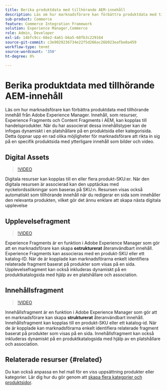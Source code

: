 ```yaml
---
title: Berika produktdata med tillhörande AEM-innehåll
description: Läs om hur marknadsförare kan förbättra produktdata med tillhörande innehåll från Adobe Experience Manager genom att dynamiskt lägga till marknadsföringsinnehåll på produktsidor. Detta ger marknadsförarna en rad möjligheter att rikta in sig på specifika produktsidor med ytterligare innehåll som bilder och video.
sub-product: Commerce
feature: Commerce Integration Framework
solution: Experience Manager,Commerce
role: Admin, Developer
exl-id: 14bfc9cc-68e2-4a61-b6a5-60fb3c229164
source-git-commit: c3e9029236734e22f5d266ac26b923eafbe0a459
workflow-type: tm+mt
source-wordcount: '350'
ht-degree: 0%

---
```


# Berika produktdata med tillhörande AEM-innehåll

Läs om hur marknadsförare kan förbättra produktdata med tillhörande innehåll från Adobe Experience Manager. Innehåll, som resurser, Experience Fragments och Content Fragments i AEM, kan kopplas till handelsprodukter. När du har associerat dessa innehållstyper kan de infogas dynamiskt i en platshållare på en produktsida eller kategorisida. Detta öppnar upp en rad olika möjligheter för marknadsförare att rikta in sig på en specifik produktsida med ytterligare innehåll som bilder och video.

## Digital Assets

>[!VIDEO](https://video.tv.adobe.com/v/339121/?quality=12&learn=on)

Digitala resurser kan kopplas till en eller flera produkt-SKU:er. När den digitala resursen är associerad kan den upptäckas med nyckelordssökningar som baseras på SKU:n. Resursen visas också automatiskt som tillhörande innehåll när du redigerar en sida som innehåller den relevanta produkten, vilket gör det ännu enklare att skapa nästa digitala upplevelse

## Upplevelsefragment

>[!VIDEO](https://video.tv.adobe.com/v/333205/?quality=12&learn=on)

Experience Fragments är en funktion i Adobe Experience Manager som gör att en marknadsförare kan skapa **ostrukturerat** återanvändbart innehåll. Experience Fragments kan associeras med en produkt-SKU eller ett katalog-ID. När de är kopplade kan marknadsförarna enkelt identifiera relaterade fragment baserat på produkter som visas på en sida. Upplevelsefragment kan också inkluderas dynamiskt på en produktkatalogsida med hjälp av en platshållare och association.

## Innehållsfragment

>[!VIDEO](https://video.tv.adobe.com/v/339182/?quality=12&learn=on)

Innehållsfragment är en funktion i Adobe Experience Manager som gör att en marknadsförare kan skapa **strukturerat** återanvändbart innehåll. Innehållsfragment kan kopplas till en produkt-SKU eller ett katalog-id. När de är kopplade kan marknadsförarna enkelt identifiera relaterade fragment baserat på produkter som visas på en sida. Innehållsfragment kan också inkluderas dynamiskt på en produktkatalogsida med hjälp av en platshållare och association.

## Relaterade resurser {#related}

Du kan också anpassa en hel mall för en viss uppsättning produkter eller kategorier. Lär dig hur du gör genom att [skapa flera kategorier och produktsidor](/help/commerce/cif/configuring/multi-template-usage.md).
